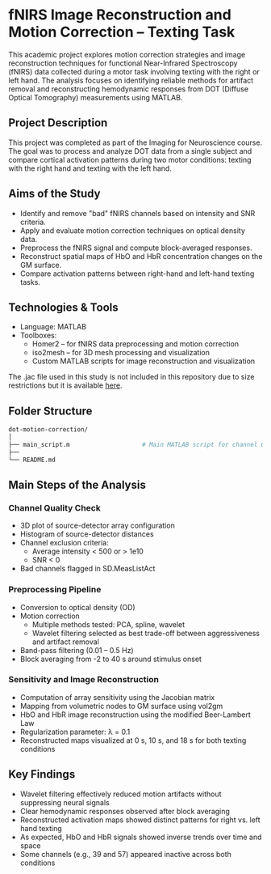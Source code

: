 # fNIRS Image Reconstruction and Motion Correction – Texting Task

This academic project explores motion correction strategies and image reconstruction techniques for functional Near-Infrared Spectroscopy (fNIRS) data collected during a motor task involving texting with the right or left hand. The analysis focuses on identifying reliable methods for artifact removal and reconstructing hemodynamic responses from DOT (Diffuse Optical Tomography) measurements using MATLAB.

## Project Description
This project was completed as part of the Imaging for Neuroscience course. The goal was to process and analyze DOT data from a single subject and compare cortical activation patterns during two motor conditions: texting with the right hand and texting with the left hand.

## Aims of the Study
- Identify and remove "bad" fNIRS channels based on intensity and SNR criteria.
- Apply and evaluate motion correction techniques on optical density data.
- Preprocess the fNIRS signal and compute block-averaged responses.
- Reconstruct spatial maps of HbO and HbR concentration changes on the GM surface.
- Compare activation patterns between right-hand and left-hand texting tasks.

## Technologies & Tools
- Language: MATLAB
- Toolboxes:
  - Homer2 – for fNIRS data preprocessing and motion correction
  - iso2mesh – for 3D mesh processing and visualization
  - Custom MATLAB scripts for image reconstruction and visualization  

The .jac file used in this study is not included in this repository due to size restrictions but it is available [here](https://www.dropbox.com/s/7guwkrj52781b08/S07_texting.jac?dl=0).

## Folder Structure
```bash
dot-motion-correction/
│
├── main_script.m                    # Main MATLAB script for channel QC and preprocessing
├── 
└── README.md
```

## Main Steps of the Analysis

### Channel Quality Check
- 3D plot of source-detector array configuration
- Histogram of source-detector distances
- Channel exclusion criteria:
  - Average intensity < 500 or > 1e10
  - SNR < 0  
- Bad channels flagged in SD.MeasListAct

### Preprocessing Pipeline
- Conversion to optical density (OD)
- Motion correction
  - Multiple methods tested: PCA, spline, wavelet
  - Wavelet filtering selected as best trade-off between aggressiveness and artifact removal
- Band-pass filtering (0.01 – 0.5 Hz)
- Block averaging from -2 to 40 s around stimulus onset

### Sensitivity and Image Reconstruction
- Computation of array sensitivity using the Jacobian matrix
- Mapping from volumetric nodes to GM surface using vol2gm
- HbO and HbR image reconstruction using the modified Beer-Lambert Law
- Regularization parameter: λ = 0.1
- Reconstructed maps visualized at 0 s, 10 s, and 18 s for both texting conditions

## Key Findings
- Wavelet filtering effectively reduced motion artifacts without suppressing neural signals
- Clear hemodynamic responses observed after block averaging
- Reconstructed activation maps showed distinct patterns for right vs. left hand texting
- As expected, HbO and HbR signals showed inverse trends over time and space
- Some channels (e.g., 39 and 57) appeared inactive across both conditions
